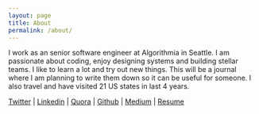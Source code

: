```yaml
---
layout: page
title: About
permalink: /about/
---
```


I work as an senior software engineer at Algorithmia in Seattle. I am passionate about coding, enjoy designing systems and building stellar teams. I like to learn a lot and try out new things. This will be a journal where I am planning to write them down so it can be useful for someone. I also travel and have visited 21 US states in last 4 years. 

[Twitter](https://twitter.com/dhass21)
 | 
[Linkedin](https://linkedin.com/in/bhagavathi-dhass-44b5b813)
 | 
[Quora](https://www.quora.com/profile/Bhagavathi-Dhass)
 | 
[Github](https://github.com/idlelearner)
 |
[Medium](https://medium.com/@bhagavathidhass) 
 | 
[Resume](/resume.pdf)
